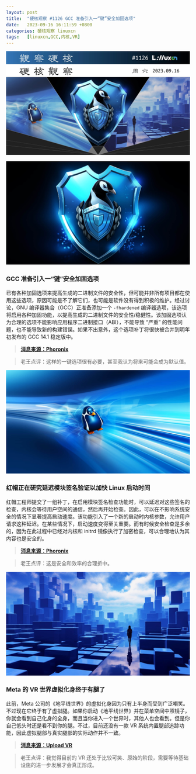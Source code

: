 ```yaml
---
layout: post
title:	"硬核观察 #1126 GCC 准备引入一“键”安全加固选项"
date:	2023-09-16 16:11:59 +0800 
categories:	硬核观察 linuxcn 
tags:	[linuxcn,GCC,内核,VR]
---
```



![](/Asserts/Images/album/202309/16/161108wphkhcyc6h4lhyd2.jpg)


![](/Asserts/Images/album/202309/16/161116vg6j6djppy66gpb6.jpg)


### GCC 准备引入一“键”安全加固选项


已有各种加固选项来提高生成的二进制文件的安全性，但可能并非所有项目都在使用这些选项，原因可能是不了解它们，也可能是软件没有得到积极的维护。经过讨论，GNU 编译器集合（GCC）正准备添加一个 `-fhardened` 编译器选项，该选项将启用各种加固功能，以提高生成的二进制文件的安全性/稳健性。该加固选项认为合理的选项不能影响应用程序二进制接口（ABI），不能导致 “严重” 的性能问题，也不能导致新的构建错误。如果不出意外，这个选项补丁将很快被合并到明年初发布的 GCC 14.1 稳定版中。



> 
> **[消息来源：Phoronix](https://www.phoronix.com/news/GCC-fhardened-Hardening-Option)**
> 
> 
> 



> 
> 老王点评：这样的一键选项很有必要，甚至我认为将来可能会成为默认值。
> 
> 
> 


![](/Asserts/Images/album/202309/16/161130yl2hhi2ul211zfzk.jpg)


### 红帽正在研究延迟模块签名验证以加快 Linux 启动时间


红帽工程师提交了一组补丁，在启用模块签名检查功能时，可以延迟对这些签名的检查，内核会等待用户空间的通信，然后再开始检查。因此，可以在不影响系统安全的情况下显著提高启动速度。该功能引入了一个新的启动时内核参数，允许用户请求这种延迟。在某些情况下，启动速度变得至关重要。而有时候安全检查是多余的，因为在此过程中已经对内核和 initrd 镜像执行了加密检查，可以合理地认为其内容也是安全的。



> 
> **[消息来源：Phoronix](https://www.phoronix.com/news/Linux-Delay-Module-Verification)**
> 
> 
> 



> 
> 老王点评：这是安全和效率的合理折中。
> 
> 
> 


![](/Asserts/Images/album/202309/16/161143vp6577iijwa7z7si.jpg)


### Meta 的 VR 世界虚拟化身终于有腿了


此前，Meta 公司的《地平线世界》的虚拟化身因为只有上半身而受到广泛嘲笑。不过现在它终于有了虚拟腿。如果你启动《地平线世界》并在菜单空间中照镜子，你就会看到自己化身的全身，而且当你进入一个世界时，其他人也会看到。但是你自己低头时还是看不到你的腿。不过，目前还没有一款 VR 系统内置腿部追踪功能，因此虚拟腿部与真实腿部的实际动作并不一致。



> 
> **[消息来源：Upload VR](https://www.uploadvr.com/meta-avatars-horizon-worlds-metaverse-legs/)**
> 
> 
> 



> 
> 老王点评：我觉得目前的 VR 还处于比较可笑、原始的阶段，需要等待基础设施的进一步发展才会真正形成。
> 
> 
>
